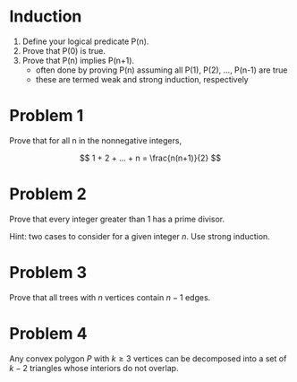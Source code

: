 # Induction

1. Define your logical predicate P(n).
2. Prove that P(0) is true.
3. Prove that P(n) implies P(n+1).
   - often done by proving P(n) assuming all P(1), P(2), ..., P(n-1) are true
   - these are termed weak and strong induction, respectively


# Problem 1

Prove that for all n in the nonnegative integers,

$$
1 + 2 + ... + n = \frac{n(n+1)}{2}
$$


# Problem 2

Prove that every integer greater than 1 has a prime divisor.

Hint: two cases to consider for a given integer *n*. Use strong induction.

# Problem 3

Prove that all trees with $n$ vertices contain $n-1$ edges.


# Problem 4

Any convex polygon $P$ with $k \geq 3$ vertices can be decomposed into a set of
$k-2$ triangles whose interiors do not overlap.
